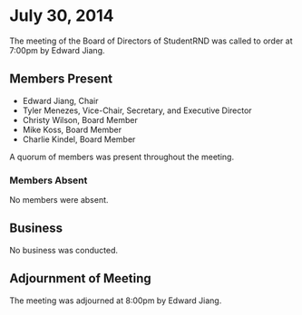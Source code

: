# July 30, 2014

The meeting of the Board of Directors of StudentRND was called to order at 7:00pm by Edward Jiang.

## Members Present

- Edward Jiang, Chair
- Tyler Menezes, Vice-Chair, Secretary, and Executive Director
- Christy Wilson, Board Member
- Mike Koss, Board Member
- Charlie Kindel, Board Member

A quorum of members was present throughout the meeting.

### Members Absent

No members were absent.

## Business

No business was conducted.

## Adjournment of Meeting

The meeting was adjourned at 8:00pm by Edward Jiang.